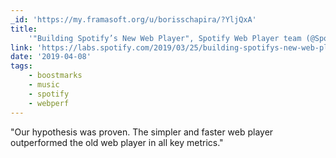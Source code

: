 ```yaml
---
_id: 'https://my.framasoft.org/u/borisschapira/?YljQxA'
title:
    '"Building Spotify’s New Web Player", Spotify Web Player team (@SpotifyEng)'
link: 'https://labs.spotify.com/2019/03/25/building-spotifys-new-web-player/'
date: '2019-04-08'
tags:
    - boostmarks
    - music
    - spotify
    - webperf
---
```


<div class="markdown"><p>&quot;Our hypothesis was proven. The simpler and faster web player outperformed the old web player in all key metrics.&quot;
</p></div>
